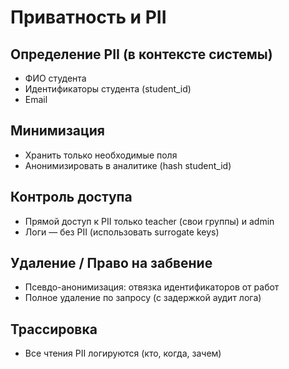 # Приватность и PII

## Определение PII (в контексте системы)
- ФИО студента
- Идентификаторы студента (student_id)
- Email

## Минимизация
- Хранить только необходимые поля
- Анонимизировать в аналитике (hash student_id)

## Контроль доступа
- Прямой доступ к PII только teacher (свои группы) и admin
- Логи — без PII (использовать surrogate keys)

## Удаление / Право на забвение
- Псевдо-анонимизация: отвязка идентификаторов от работ
- Полное удаление по запросу (с задержкой аудит лога)

## Трассировка
- Все чтения PII логируются (кто, когда, зачем)
